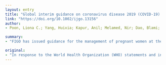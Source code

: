 ```yaml
---
layout: entry
title: "Global interim guidance on coronavirus disease 2019 (COVID-19) during pregnancy and puerperium from FIGO and allied partners: Information for healthcare professionals"
link: "https://doi.org/10.1002/ijgo.13156"
author:
- Poon, Liona C.; Yang, Huixia; Kapur, Anil; Melamed, Nir; Dao, Blami; Divakar, Hema; David McIntyre, H.; Kihara, Anne B.; Ayres-de-Campos, Diogo; Ferrazzi, Enrico M.; Carlo Di Renzo, Gian; Hod, Moshe

summary:
- "FIGO has issued guidance for the management of pregnant women at the four main settings of pregnancy. In response to the World Health Organization (WHO) statements and international concerns regarding the coronavirus disease 2019 (COVID-19) outbreak, FIGO issued the following guidance. The guidance includes ambulatory antenatal care, intrapartum management, postpartum and neonatal care. We also provide guidance on the medical treatment of. pregnant women with COVID19 infection."

original:
- "In response to the World Health Organization (WHO) statements and international concerns regarding the coronavirus disease 2019 (COVID-19) outbreak, FIGO has issued the following guidance for the management of pregnant women at the four main settings of pregnancy: (1) ambulatory antenatal care in the outpatient clinics; (2) management in the setting of the obstetrical triage; (3) intrapartum management; and (4) postpartum management and neonatal care. We also provide guidance on the medical treatment of pregnant women with COVID-19 infection."
---
```


